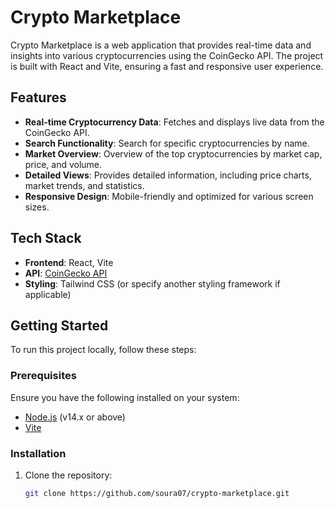 # Crypto Marketplace

Crypto Marketplace is a web application that provides real-time data and insights into various cryptocurrencies using the CoinGecko API. The project is built with React and Vite, ensuring a fast and responsive user experience.

## Features

- **Real-time Cryptocurrency Data**: Fetches and displays live data from the CoinGecko API.
- **Search Functionality**: Search for specific cryptocurrencies by name.
- **Market Overview**: Overview of the top cryptocurrencies by market cap, price, and volume.
- **Detailed Views**: Provides detailed information, including price charts, market trends, and statistics.
- **Responsive Design**: Mobile-friendly and optimized for various screen sizes.

## Tech Stack

- **Frontend**: React, Vite
- **API**: [CoinGecko API](https://www.coingecko.com/en/api)
- **Styling**: Tailwind CSS (or specify another styling framework if applicable)

## Getting Started

To run this project locally, follow these steps:

### Prerequisites

Ensure you have the following installed on your system:

- [Node.js](https://nodejs.org/) (v14.x or above)
- [Vite](https://vitejs.dev/guide/)

### Installation

1. Clone the repository:
   ```bash
   git clone https://github.com/soura07/crypto-marketplace.git
